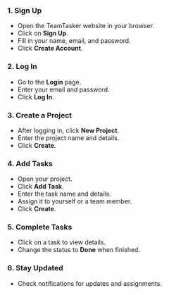 ### 1. Sign Up
- Open the TeamTasker website in your browser.
- Click on **Sign Up**.
- Fill in your name, email, and password.
- Click **Create Account**.

### 2. Log In
- Go to the **Login** page.
- Enter your email and password.
- Click **Log In**.

### 3. Create a Project
- After logging in, click **New Project**.
- Enter the project name and details.
- Click **Create**.

### 4. Add Tasks
- Open your project.
- Click **Add Task**.
- Enter the task name and details.
- Assign it to yourself or a team member.
- Click **Create**.

### 5. Complete Tasks
- Click on a task to view details.
- Change the status to **Done** when finished.

### 6. Stay Updated
- Check notifications for updates and assignments.